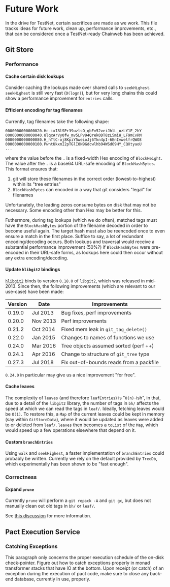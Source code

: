 # Future Work

In the drive for TestNet, certain sacrifices are made as we work. This file
tracks ideas for future work, clean up, performance improvements, etc., that can
be considered once a TestNet-ready Chainweb has been achieved.

## Git Store

### Performance

#### Cache certain disk lookups

Consider caching the lookups made over shared calls to `seekHighest`.
`seekHighest` is still very fast (`O(logn)`), but for very long chains this
could show a performance improvement for `entries` calls.

#### Efficient encoding for tag filenames

Currently, tag filenames take the following shape:

```
0000000000000020.Hc-ixI8lSPr39uzlsO_qbFv52veiJhlL_ozLY1F_2hY
0000000000000040.8lqxArVy0fw_mv5LPv94Qrek0DT8zL5miH_LF9mCvRM
0000000000000080.H_hTtC-oj8KpiY5weioJj6Tkn4pI-6EnIvwelfrQWO8
0000000000000100.PwntUkxmI2pTGlI0N9Gdcwlhb94WSdO9HY_CQXtyaoU
...
```

where the value before the `.` is a fixed-width Hex encoding of `BlockHeight`.
The value after the `.` is a base64 URL-safe encoding of `BlockHashBytes`. This
format ensures that:

1. git will store these filenames in the correct order (lowest-to-highest)
   within its "tree entries"
2. `BlockHashBytes` can encoded in a way that git considers "legal" for
   filenames

Unfortunately, the leading zeros consume bytes on disk that may not be
necessary. Some encoding other than Hex may be better for this.

Futhermore, during tag lookups (which we do often), matched tags must have the
`BlockHashBytes` portion of the filename decoded in order to become useful
again. The target hash must also be reencoded once to even ensure a match in the
first place. Suffice to say, a lot of redundant encoding/decoding occurs. Both
lookups and traversal would receive a substantial performance improvement (50%?)
if `BlockHashBytes` were pre-encoded in their URL-safe forms, as lookups here
could then occur without any extra encoding/decoding.

#### Update `hlibgit2` bindings

[`hlibgit2`](https://hackage.haskell.org/package/hlibgit2) binds to version
`0.18.0` of `libgit2`, which was released in mid-2013. Since then, the following
improvements (which are relevant to our use-case) have been made:

| Version | Date     | Improvements                            |
|---------|----------|-----------------------------------------|
|  0.19.0 | Jul 2013 | Bug fixes, perf improvements            |
|  0.20.0 | Nov 2013 | Perf improvements                       |
|  0.21.2 | Oct 2014 | Fixed mem leak in `git_tag_delete()`    |
|  0.22.0 | Jan 2015 | Changes to names of functions we use    |
|  0.24.0 | Mar 2016 | Tree objects assumed sorted (perf ++)   |
|  0.24.1 | Apr 2016 | Change to structure of `git_tree` type  |
|  0.27.3 | Jul 2018 | Fix out-of-bounds reads from a packfile |

`0.24.0` in particular may give us a nice improvement "for free".

#### Cache leaves

The complexity of `leaves` (and therefore `leafEntries`) is "`O(n)`-ish", in
that, due to a detail of the `libgit2` library, the number of tags in `bh/`
affects the speed at which we can read the tags in `leaf/`. Ideally, fetching
leaves would be `O(1)`. To restore this, a `Map` of the current leaves could be
kept in memory (say within `GitStoreData`), where it would be updated as leaves
were added to or deleted from `leaf/`. `leaves` then becomes a `toList` of the
`Map`, which would speed up a few operations elsewhere that depend on it.

#### Custom `branchEntries`

Using `walk` and `seekHighest`, a faster implementation of `branchEntries` could
probably be written. Currently we rely on the default provided by `TreeDb`,
which experimentally has been shown to be "fast enough".

### Correctness

#### Expand `prune`

Currently `prune` will perform a `git repack -A` and `git gc`, but does not
manually clean out old tags in `bh/` or `leaf/`.

See [this
discussion](https://github.com/kadena-io/chainweb/pull/201#discussion_r252262465)
for more information.

## Pact Execution Service

### Catching Exceptions

This paragraph only concerns the proper execution schedule of the
on-disk check-pointer. Figure out how to catch exceptions properly in
monad transformer stacks that have IO at the bottom. Upon receipt (or
catch) of an exception during the execution of pact code, make sure to
close any back-end database, currently in use, properly.
